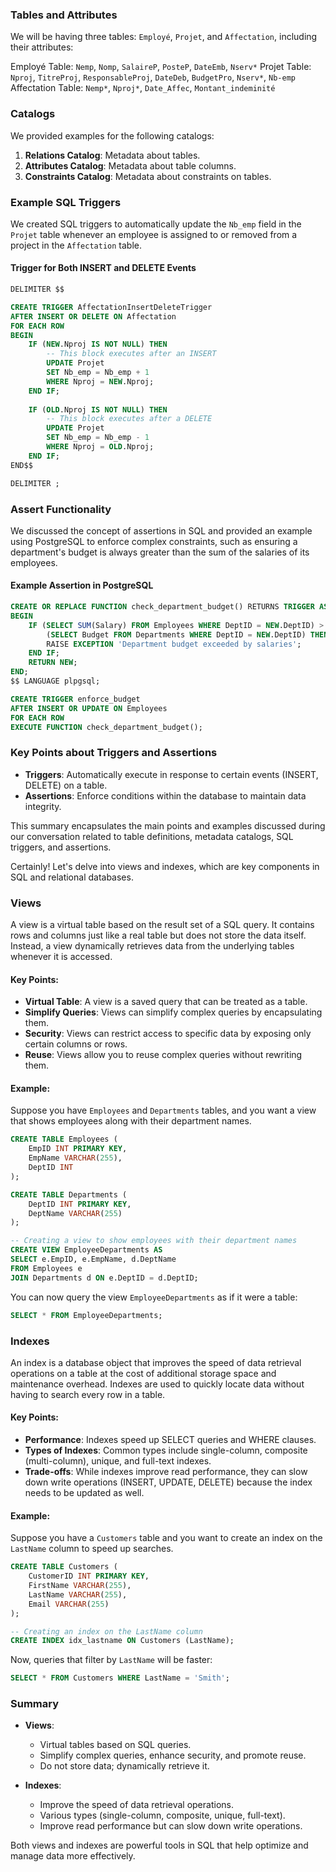 ### Tables and Attributes
We will be having three tables: `Employé`, `Projet`, and `Affectation`, including their attributes:

Employé Table: `Nemp`, `Nomp`, `SalaireP`, `PosteP`, `DateEmb`, `Nserv*`
Projet Table: `Nproj`, `TitreProj`, `ResponsableProj`, `DateDeb`, `BudgetPro`, `Nserv*`, `Nb-emp`
Affectation Table: `Nemp*`, `Nproj*`, `Date_Affec`, `Montant_indeminité`

### Catalogs
We provided examples for the following catalogs:

1. **Relations Catalog**: Metadata about tables.
2. **Attributes Catalog**: Metadata about table columns.
3. **Constraints Catalog**: Metadata about constraints on tables.

### Example SQL Triggers
We created SQL triggers to automatically update the `Nb_emp` field in the `Projet` table whenever an employee is assigned to or removed from a project in the `Affectation` table.

#### Trigger for Both INSERT and DELETE Events
```sql
DELIMITER $$

CREATE TRIGGER AffectationInsertDeleteTrigger
AFTER INSERT OR DELETE ON Affectation
FOR EACH ROW
BEGIN
    IF (NEW.Nproj IS NOT NULL) THEN
        -- This block executes after an INSERT
        UPDATE Projet
        SET Nb_emp = Nb_emp + 1
        WHERE Nproj = NEW.Nproj;
    END IF;
    
    IF (OLD.Nproj IS NOT NULL) THEN
        -- This block executes after a DELETE
        UPDATE Projet
        SET Nb_emp = Nb_emp - 1
        WHERE Nproj = OLD.Nproj;
    END IF;
END$$

DELIMITER ;
```

### Assert Functionality
We discussed the concept of assertions in SQL and provided an example using PostgreSQL to enforce complex constraints, such as ensuring a department's budget is always greater than the sum of the salaries of its employees.

#### Example Assertion in PostgreSQL
```sql
CREATE OR REPLACE FUNCTION check_department_budget() RETURNS TRIGGER AS $$
BEGIN
    IF (SELECT SUM(Salary) FROM Employees WHERE DeptID = NEW.DeptID) > 
        (SELECT Budget FROM Departments WHERE DeptID = NEW.DeptID) THEN
        RAISE EXCEPTION 'Department budget exceeded by salaries';
    END IF;
    RETURN NEW;
END;
$$ LANGUAGE plpgsql;

CREATE TRIGGER enforce_budget
AFTER INSERT OR UPDATE ON Employees
FOR EACH ROW
EXECUTE FUNCTION check_department_budget();
```

### Key Points about Triggers and Assertions
- **Triggers**: Automatically execute in response to certain events (INSERT, DELETE) on a table.
- **Assertions**: Enforce conditions within the database to maintain data integrity.

This summary encapsulates the main points and examples discussed during our conversation related to table definitions, metadata catalogs, SQL triggers, and assertions.

Certainly! Let's delve into views and indexes, which are key components in SQL and relational databases.

### Views
A view is a virtual table based on the result set of a SQL query. It contains rows and columns just like a real table but does not store the data itself. Instead, a view dynamically retrieves data from the underlying tables whenever it is accessed.

#### Key Points:
- **Virtual Table**: A view is a saved query that can be treated as a table.
- **Simplify Queries**: Views can simplify complex queries by encapsulating them.
- **Security**: Views can restrict access to specific data by exposing only certain columns or rows.
- **Reuse**: Views allow you to reuse complex queries without rewriting them.

#### Example:
Suppose you have `Employees` and `Departments` tables, and you want a view that shows employees along with their department names.

```sql
CREATE TABLE Employees (
    EmpID INT PRIMARY KEY,
    EmpName VARCHAR(255),
    DeptID INT
);

CREATE TABLE Departments (
    DeptID INT PRIMARY KEY,
    DeptName VARCHAR(255)
);

-- Creating a view to show employees with their department names
CREATE VIEW EmployeeDepartments AS
SELECT e.EmpID, e.EmpName, d.DeptName
FROM Employees e
JOIN Departments d ON e.DeptID = d.DeptID;
```

You can now query the view `EmployeeDepartments` as if it were a table:

```sql
SELECT * FROM EmployeeDepartments;
```

### Indexes
An index is a database object that improves the speed of data retrieval operations on a table at the cost of additional storage space and maintenance overhead. Indexes are used to quickly locate data without having to search every row in a table.

#### Key Points:
- **Performance**: Indexes speed up SELECT queries and WHERE clauses.
- **Types of Indexes**: Common types include single-column, composite (multi-column), unique, and full-text indexes.
- **Trade-offs**: While indexes improve read performance, they can slow down write operations (INSERT, UPDATE, DELETE) because the index needs to be updated as well.

#### Example:
Suppose you have a `Customers` table and you want to create an index on the `LastName` column to speed up searches.

```sql
CREATE TABLE Customers (
    CustomerID INT PRIMARY KEY,
    FirstName VARCHAR(255),
    LastName VARCHAR(255),
    Email VARCHAR(255)
);

-- Creating an index on the LastName column
CREATE INDEX idx_lastname ON Customers (LastName);
```

Now, queries that filter by `LastName` will be faster:

```sql
SELECT * FROM Customers WHERE LastName = 'Smith';
```

### Summary

- **Views**:
  - Virtual tables based on SQL queries.
  - Simplify complex queries, enhance security, and promote reuse.
  - Do not store data; dynamically retrieve it.

- **Indexes**:
  - Improve the speed of data retrieval operations.
  - Various types (single-column, composite, unique, full-text).
  - Improve read performance but can slow down write operations.

Both views and indexes are powerful tools in SQL that help optimize and manage data more effectively.